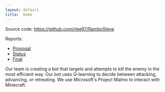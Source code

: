 ```yaml
---
layout: default
title:  Home
---
```


Source code: https://github.com/rlee97/RamboSteve

Reports:

- [Proposal](proposal.html)
- [Status](status.html)
- [Final](final.html)

Our team is creating a bot that targets and attempts to kill the enemy in the most efficient way. Our bot uses Q-learning to decide between attacking, advancing, or retreating. We use Microsoft's Project Malmo to interact with Minecraft. 


[quickref]: https://github.com/mundimark/quickrefs/blob/master/HTML.md
